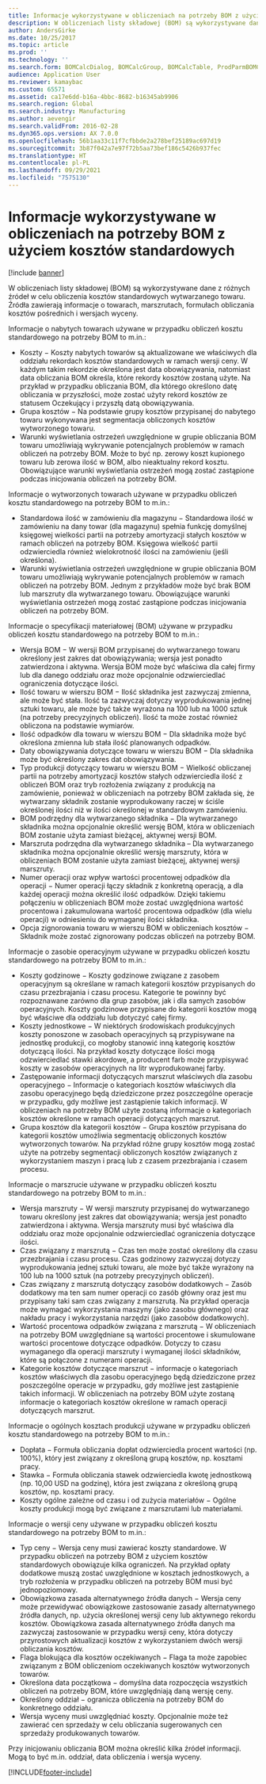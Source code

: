 ```yaml
---
title: Informacje wykorzystywane w obliczeniach na potrzeby BOM z użyciem kosztów standardowych
description: W obliczeniach listy składowej (BOM) są wykorzystywane dane z różnych źródeł w celu obliczenia kosztów standardowych wytwarzanego towaru. Źródła zawierają informacje o towarach, marszrutach, formułach obliczania kosztów pośrednich i wersjach wyceny.
author: AndersGirke
ms.date: 10/25/2017
ms.topic: article
ms.prod: ''
ms.technology: ''
ms.search.form: BOMCalcDialog, BOMCalcGroup, BOMCalcTable, ProdParmBOMCalc
audience: Application User
ms.reviewer: kamaybac
ms.custom: 65571
ms.assetid: ca17e6dd-b16a-4bbc-8682-b16345ab9906
ms.search.region: Global
ms.search.industry: Manufacturing
ms.author: aevengir
ms.search.validFrom: 2016-02-28
ms.dyn365.ops.version: AX 7.0.0
ms.openlocfilehash: 56b1aa33c11f7cfbbde2a278bef25189ac697d19
ms.sourcegitcommit: 3b87f042a7e97f72b5aa73bef186c5426b937fec
ms.translationtype: HT
ms.contentlocale: pl-PL
ms.lasthandoff: 09/29/2021
ms.locfileid: "7575130"
---
```

# <a name="information-used-in-bom-calculations-with-standard-costs"></a>Informacje wykorzystywane w obliczeniach na potrzeby BOM z użyciem kosztów standardowych

[!include [banner](../includes/banner.md)]

W obliczeniach listy składowej (BOM) są wykorzystywane dane z różnych źródeł w celu obliczenia kosztów standardowych wytwarzanego towaru. Źródła zawierają informacje o towarach, marszrutach, formułach obliczania kosztów pośrednich i wersjach wyceny.

Informacje o nabytych towarach używane w przypadku obliczeń kosztu standardowego na potrzeby BOM to m.in.:
-   Koszty − Koszty nabytych towarów są aktualizowane we właściwych dla oddziału rekordach kosztów standardowych w ramach wersji ceny. W każdym takim rekordzie określona jest data obowiązywania, natomiast data obliczania BOM określa, które rekordy kosztów zostaną użyte. Na przykład w przypadku obliczania BOM, dla którego określono datę obliczania w przyszłości, może zostać użyty rekord kosztów ze statusem Oczekujący i przyszłą datą obowiązywania.
-   Grupa kosztów − Na podstawie grupy kosztów przypisanej do nabytego towaru wykonywana jest segmentacja obliczonych kosztów wytworzonego towaru.
-   Warunki wyświetlania ostrzeżeń uwzględnione w grupie obliczania BOM towaru umożliwiają wykrywanie potencjalnych problemów w ramach obliczeń na potrzeby BOM. Może to być np. zerowy koszt kupionego towaru lub zerowa ilość w BOM, albo nieaktualny rekord kosztu. Obowiązujące warunki wyświetlania ostrzeżeń mogą zostać zastąpione podczas inicjowania obliczeń na potrzeby BOM.

Informacje o wytworzonych towarach używane w przypadku obliczeń kosztu standardowego na potrzeby BOM to m.in.:
-   Standardowa ilość w zamówieniu dla magazynu − Standardowa ilość w zamówieniu na dany towar (dla magazynu) spełnia funkcję domyślnej księgowej wielkości partii na potrzeby amortyzacji stałych kosztów w ramach obliczeń na potrzeby BOM. Księgowa wielkość partii odzwierciedla również wielokrotność ilości na zamówieniu (jeśli określona).
-   Warunki wyświetlania ostrzeżeń uwzględnione w grupie obliczania BOM towaru umożliwiają wykrywanie potencjalnych problemów w ramach obliczeń na potrzeby BOM. Jednym z przykładów może być brak BOM lub marszruty dla wytwarzanego towaru. Obowiązujące warunki wyświetlania ostrzeżeń mogą zostać zastąpione podczas inicjowania obliczeń na potrzeby BOM.

Informacje o specyfikacji materiałowej (BOM) używane w przypadku obliczeń kosztu standardowego na potrzeby BOM to m.in.:
-   Wersja BOM − W wersji BOM przypisanej do wytwarzanego towaru określony jest zakres dat obowiązywania; wersja jest ponadto zatwierdzona i aktywna. Wersja BOM może być właściwa dla całej firmy lub dla danego oddziału oraz może opcjonalnie odzwierciedlać ograniczenia dotyczące ilości.
-   Ilość towaru w wierszu BOM − Ilość składnika jest zazwyczaj zmienna, ale może być stała. Ilość ta zazwyczaj dotyczy wyprodukowania jednej sztuki towaru, ale może być także wyrażona na 100 lub na 1000 sztuk (na potrzeby precyzyjnych obliczeń). Ilość ta może zostać również obliczona na podstawie wymiarów.
-   Ilość odpadków dla towaru w wierszu BOM − Dla składnika może być określona zmienna lub stała ilość planowanych odpadków.
-   Daty obowiązywania dotyczące towaru w wierszu BOM − Dla składnika może być określony zakres dat obowiązywania.
-   Typ produkcji dotyczący towaru w wierszu BOM − Wielkość obliczanej partii na potrzeby amortyzacji kosztów stałych odzwierciedla ilość z obliczeń BOM oraz tryb rozłożenia związany z produkcją na zamówienie, ponieważ w obliczeniach na potrzeby BOM zakłada się, że wytwarzany składnik zostanie wyprodukowany raczej w ściśle określonej ilości niż w ilości określonej w standardowym zamówieniu.
-   BOM podrzędny dla wytwarzanego składnika − Dla wytwarzanego składnika można opcjonalnie określić wersję BOM, która w obliczeniach BOM zostanie użyta zamiast bieżącej, aktywnej wersji BOM.
-   Marszruta podrzędna dla wytwarzanego składnika – Dla wytwarzanego składnika można opcjonalnie określić wersję marszruty, która w obliczeniach BOM zostanie użyta zamiast bieżącej, aktywnej wersji marszruty.
-   Numer operacji oraz wpływ wartości procentowej odpadków dla operacji − Numer operacji łączy składnik z konkretną operacją, a dla każdej operacji można określić ilość odpadków. Dzięki takiemu połączeniu w obliczeniach BOM może zostać uwzględniona wartość procentowa i zakumulowana wartość procentowa odpadków (dla wielu operacji) w odniesieniu do wymaganej ilości składnika.
-   Opcja zignorowania towaru w wierszu BOM w obliczeniach kosztów − Składnik może zostać zignorowany podczas obliczeń na potrzeby BOM.

Informacje o zasobie operacyjnym używane w przypadku obliczeń kosztu standardowego na potrzeby BOM to m.in.:
-   Koszty godzinowe − Koszty godzinowe związane z zasobem operacyjnym są określane w ramach kategorii kosztów przypisanych do czasu przezbrajania i czasu procesu. Kategorie te powinny być rozpoznawane zarówno dla grup zasobów, jak i dla samych zasobów operacyjnych. Koszty godzinowe przypisane do kategorii kosztów mogą być właściwe dla oddziału lub dotyczyć całej firmy.
-   Koszty jednostkowe − W niektórych środowiskach produkcyjnych koszty ponoszone w zasobach operacyjnych są przypisywane na jednostkę produkcji, co mogłoby stanowić inną kategorię kosztów dotyczącą ilości. Na przykład koszty dotyczące ilości mogą odzwierciedlać stawki akordowe, a producent farb może przypisywać koszty w zasobów operacyjnych na litr wyprodukowanej farby.
-   Zastępowanie informacji dotyczących marszrut właściwych dla zasobu operacyjnego − Informacje o kategoriach kosztów właściwych dla zasobu operacyjnego będą dziedziczone przez poszczególne operacje w przypadku, gdy możliwe jest zastąpienie takich informacji. W obliczeniach na potrzeby BOM użyte zostaną informacje o kategoriach kosztów określone w ramach operacji dotyczących marszrut.
-   Grupa kosztów dla kategorii kosztów − Grupa kosztów przypisana do kategorii kosztów umożliwia segmentację obliczonych kosztów wytworzonych towarów. Na przykład różne grupy kosztów mogą zostać użyte na potrzeby segmentacji obliczonych kosztów związanych z wykorzystaniem maszyn i pracą lub z czasem przezbrajania i czasem procesu.

Informacje o marszrucie używane w przypadku obliczeń kosztu standardowego na potrzeby BOM to m.in.:
-   Wersja marszruty − W wersji marszruty przypisanej do wytwarzanego towaru określony jest zakres dat obowiązywania; wersja jest ponadto zatwierdzona i aktywna. Wersja marszruty musi być właściwa dla oddziału oraz może opcjonalnie odzwierciedlać ograniczenia dotyczące ilości.
-   Czas związany z marszrutą − Czas ten może zostać określony dla czasu przezbrajania i czasu procesu. Czas godzinowy zazwyczaj dotyczy wyprodukowania jednej sztuki towaru, ale może być także wyrażony na 100 lub na 1000 sztuk (na potrzeby precyzyjnych obliczeń).
-   Czas związany z marszrutą dotyczący zasobów dodatkowych − Zasób dodatkowy ma ten sam numer operacji co zasób główny oraz jest mu przypisany taki sam czas związany z marszrutą. Na przykład operacja może wymagać wykorzystania maszyny (jako zasobu głównego) oraz nakładu pracy i wykorzystania narzędzi (jako zasobów dodatkowych).
-   Wartość procentowa odpadków związana z marszrutą − W obliczeniach na potrzeby BOM uwzględniane są wartości procentowe i skumulowane wartości procentowe dotyczące odpadków. Dotyczy to czasu wymaganego dla operacji marszruty i wymaganej ilości składników, które są połączone z numerami operacji.
-   Kategorie kosztów dotyczące marszrut − informacje o kategoriach kosztów właściwych dla zasobu operacyjnego będą dziedziczone przez poszczególne operacje w przypadku, gdy możliwe jest zastąpienie takich informacji. W obliczeniach na potrzeby BOM użyte zostaną informacje o kategoriach kosztów określone w ramach operacji dotyczących marszrut.

Informacje o ogólnych kosztach produkcji używane w przypadku obliczeń kosztu standardowego na potrzeby BOM to m.in.:
-   Dopłata − Formuła obliczania dopłat odzwierciedla procent wartości (np. 100%), który jest związany z określoną grupą kosztów, np. kosztami pracy.
-   Stawka − Formuła obliczania stawek odzwierciedla kwotę jednostkową (np. 10,00 USD na godzinę), która jest związana z określoną grupą kosztów, np. kosztami pracy.
-   Koszty ogólne zależne od czasu i od zużycia materiałów − Ogólne koszty produkcji mogą być związane z marszrutami lub materiałami.

Informacje o wersji ceny używane w przypadku obliczeń kosztu standardowego na potrzeby BOM to m.in.:
-   Typ ceny − Wersja ceny musi zawierać koszty standardowe. W przypadku obliczeń na potrzeby BOM z użyciem kosztów standardowych obowiązuje kilka ograniczeń. Na przykład opłaty dodatkowe muszą zostać uwzględnione w kosztach jednostkowych, a tryb rozłożenia w przypadku obliczeń na potrzeby BOM musi być jednopoziomowy.
-   Obowiązkowa zasada alternatywnego źródła danych − Wersja ceny może przewidywać obowiązkowe zastosowanie zasady alternatywnego źródła danych, np. użycia określonej wersji ceny lub aktywnego rekordu kosztów. Obowiązkowa zasada alternatywnego źródła danych ma zazwyczaj zastosowanie w przypadku wersji ceny, która dotyczy przyrostowych aktualizacji kosztów z wykorzystaniem dwóch wersji obliczania kosztów.
-   Flaga blokująca dla kosztów oczekiwanych − Flaga ta może zapobiec związanym z BOM obliczeniom oczekiwanych kosztów wytworzonych towarów.
-   Określona data początkowa − domyślna data rozpoczęcia wszystkich obliczeń na potrzeby BOM, które uwzględniają daną wersję ceny.
-   Określony oddział − ogranicza obliczenia na potrzeby BOM do konkretnego oddziału.
-   Wersja wyceny musi uwzględniać koszty. Opcjonalnie może też zawierać cen sprzedaży w celu obliczania sugerowanych cen sprzedaży produkowanych towarów.

Przy inicjowaniu obliczania BOM można określić kilka źródeł informacji. Mogą to być m.in. oddział, data obliczenia i wersja wyceny.







[!INCLUDE[footer-include](../../includes/footer-banner.md)]